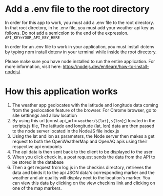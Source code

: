 # Add a .env file to the root directory
In order for this app to work, you must add a .env file to the root directory. In that root directory, in he .env file, you must add your weather api key as follows. Do not add a semicolon to the end of the expression.
`API_KEY=YOUR_API_KEY_HERE`

In order for an .env file to work in your application, you must install dotenv by typing npm install dotenv in your terminal while inside the root directory. 

Please make sure you have node installed to run the entire application. For more information, visit here: https://nodejs.dev/en/learn/how-to-install-nodejs/

# How this application works
1. The weather app geolocates with the latitude and longitude data coming from the geolocation feature of the browser. For Chrome browser, go to site settinngs and allow location
2. By using this url (const api_url = `weather/${lat},${lon}`;) located in the scripts.js file, The latitude and longitude (lat, lon) data are then passed to the node server located in the NodeJS file index.js 
3. Using the lat and lon as parameters, the Node server then makes a get request to both the OpenWeatherMap and OpenAQ apis using their respective api endpoints
4. The api data is then sent back to the client to be displayed to the user
5. When you click check in, a post request sends the data from the API to be stored in the database
6. Then a get request from log.js in the checkins directory, retrieves the data and binds it to the api JSON data's corresponding marker and the weather and air quality will display next to the location's marker. You can view this data by clicking on the view checkins link and clicking on one of the map markers. 


